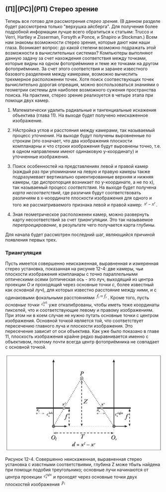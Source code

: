 ## (П]|(РС)|(РП) Стерео зрение

Теперь все готово для рассмотрения *стерео зрения*. (В данном разделе будет рассмотрена только "верхушка айсберга". Для получения более подробной информации лучше всего обратиться к статьям: Trucco и Verri, Hartley и Zisserman, Forsyth и Ponce, и Shapiro и Stockman.) Всем нам знакомы возможности стерео зрения, которые дают нам наши глаза. Возникает вопрос: до какой степени возможно подражать этой возможности в вычислительных системах? Компьютеры выполняют данную задачу за счет нахождения соответствия между точками, которые видны на одном фотоприёмнике и теме же точками на другом фотоприёмнике. За счет этого соответствия и заранее известного базового разделения между камерами, возможно вычислить трехмерное расположенеи точек. Хотя поиск соотвествующих точек вычислительно дорогая опреация, можно воспользоваться знаниями о геометрии системы для наиболее возможного сужения пространства поиска. На практике, стерео зрение реализуется в четыре этапа при помощи двух камер.

1. Математически удалить радиальные и тангенциальные искажения объектива (глава 11). На выходе будет получено неискаженное изображение.

2. НАстройка углов и расстояния между камерами, так называемый процесс *уточнения*. На выходе будут получены выровненные по строкам (это означает, что два изображения плоскости компланарны и что строки изображения будут выровнены точно, т.е. в одном направлении имеют одинаковую y-координату) и уточненные изображения.

3. Поиск особенностей на представлениях левой и правой камер (каждый раз при упоминании на левую и правую камеры также подразумевает вертикально ориентированные верхняя и нижняя камеры, где диспропорция возникает по y-координате, а не по x), так называемый процесс *соответствия*. На выходе будет получена *карта несоответствий*, где различия будут соответствовать различиям в x-координате плоскости изображения для одного и того же рассматриваемого признака левой и правой камер: ![Формула 12-5 не найдена](Images/Frml_12_5.jpg).

4. Зная геометрическое расположенеи камер, можно развернуть карту несоответствий за счет *триангуляции*. Это так называемое *перепроецирование*, в результате чего получается карта глубины.

Для начала будет рассмотрен последний шаг, являющийся причиной появления первых трех.

### Триангуляция

Пусть имеется совершенно неискаженная, выравненная и измеренная стерео установка, показанная на рисунке 12-4: две камеры, чьи плоскости изображения компланары с точно параллельными оптическими осями (оптическая ось - это луч, выходящий из центра проекции *O* и проходящий через основные точки *c*, более известный как *основной луч*), для которых известно расстояние между ними, и с одинаковыми фокальными расстояниями ![Формула 12-6 не найдена](Images/Frml_12_6.jpg). Кроме того, пусть *основные точки* ![Формула 12-7 не найдена](Images/Frml_12_7.jpg) уже откалиброваны, чтобы иметь теже координаты пикселей, что и соответствующие левому и правому изображениям. При этом ни в коем случае не нужно путать основные точки с центром изображения. Основной точкой является той, что соответствует пересечению главного луча и плоскости изображения. Это пересечение зависит от оси объектива. Как уже было показано в главе 11, плоскость изображения крайне редко выравнивается именно с объективом, поэтому почти всегда центр фотоприёмника не совпадает с основной точкой. 

![Рисунок 12-4 не найден](Images/Pic_12_4.jpg)

Рисунок 12-4. Совершенно неискаженная, выравненная стерео установка с извстными соответствиями, глубина Z може тбыть найдена при помощи подобия треугольнико; основные лучи начинаются от центра проекции ![Формула 12-8 не найдена](Images/Frml_12_8.jpg) и проходят через основные точки двух плоскостей изображения ![Формула 12-9 не найдена](Images/Frml_12_9.jpg)

